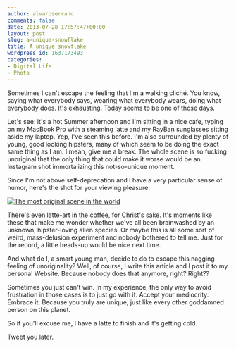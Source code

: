 ```yaml
---
author: alvaroserrano
comments: false
date: 2013-07-28 17:57:47+00:00
layout: post
slug: a-unique-snowflake
title: A unique snowflake
wordpress_id: 1637173493
categories:
- Digital Life
- Photo
---
```


Sometimes I can't escape the feeling that I'm a walking cliché. You know, saying what everybody says, wearing what everybody wears, doing what everybody does. It's exhausting. Today seems to be one of those days.

Let's see: it's a hot Summer afternoon and I'm sitting in a nice cafe, typing on my MacBook Pro with a steaming latte and my RayBan sunglasses sitting aside my laptop. Yep, I've seen this before. I'm also surrounded by plenty of young, good looking hipsters, many of which seem to be doing the exact same thing as I am. I mean, give me a break. The whole scene is so fucking unoriginal that the only thing that could make it worse would be an Instagram shot immortalizing this not-so-unique moment.

Since I'm not above self-deprecation and I have a very particular sense of humor, here's the shot for your viewing pleasure:

[![The most original scene in the world](http://farm8.staticflickr.com/7314/9386905564_339fb3570e.jpg)](http://www.flickr.com/photos/analogsenses/9386905564/)

There's even latte-art in the coffee, for Christ's sake. It's moments like these that make me wonder whether we've all been brainwashed by an unknown, hipster-loving alien species. Or maybe this is all some sort of weird, mass-delusion experiment and nobody bothered to tell me. Just for the record, a little heads-up would be nice next time.

And what do I, a smart young man, decide to do to escape this nagging feeling of unoriginality? Well, of course, I write this article and I post it to my personal Website. Because nobody does that anymore, right? Right??

Sometimes you just can't win. In my experience, the only way to avoid frustration in those cases is to just go with it. Accept your mediocrity. Embrace it. Because you truly are unique, just like every other goddamned person on this planet.

So if you'll excuse me, I have a latte to finish and it's getting cold.

Tweet you later.
